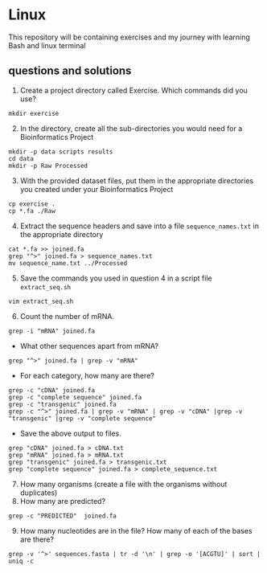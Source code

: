 # Linux 
This repository will be containing exercises and my journey with learning Bash and linux terminal
## questions and solutions
1. Create a project directory called Exercise. Which commands did you use?
```
mkdir exercise
```

2. In the directory, create all the sub-directories you would need for a Bioinformatics
Project
```
mkdir -p data scripts results
cd data
mkdir -p Raw Processed
```
3. With the provided dataset files, put them in the appropriate directories you created
under your Bioinformatics Project
```
cp exercise .
cp *.fa ./Raw
```
4. Extract the sequence headers and save into a file `sequence_names.txt` in the
appropriate directory
```
cat *.fa >> joined.fa
grep "^>" joined.fa > sequence_names.txt 
mv sequence_name.txt ../Processed
```
5. Save the commands you used in question 4 in a script file `extract_seq.sh`

```
vim extract_seq.sh
```
6. Count the number of mRNA.

```
grep -i "mRNA" joined.fa
```
- What other sequences apart from mRNA?
```
grep "^>" joined.fa | grep -v "mRNA"
```
- For each category, how many are there?
```
grep -c "cDNA" joined.fa
grep -c "complete sequence" joined.fa
grep -c "transgenic" joined.fa
grep -c "^>" joined.fa | grep -v "mRNA" | grep -v "cDNA" |grep -v "transgenic" |grep -v "complete sequence"
```
- Save the above output to files.
```
grep "cDNA" joined.fa > cDNA.txt
grep "mRNA" joined.fa > mRNA.txt
grep "transgenic" joined.fa > transgenic.txt
grep "complete sequence" joined.fa > complete_sequence.txt
```
7. How many organisms (create a file with the organisms without duplicates)
8. How many are predicted?
```
grep -c "PREDICTED"  joined.fa
```
9. How many nucleotides are in the file? How many of each of the bases are there?
```
grep -v '^>' sequences.fasta | tr -d '\n' | grep -o '[ACGTU]' | sort | uniq -c
```
